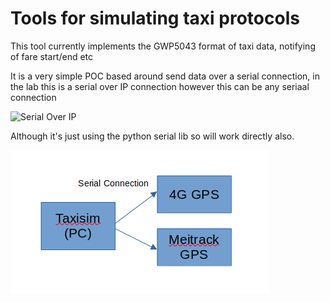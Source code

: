 # Tools for simulating taxi protocols

This tool currently implements the GWP5043 format of taxi data, notifying of fare start/end etc

It is a very simple POC based around send data over a serial connection, in the lab this is a serial over IP connection however this can be any seriaal connection

![Serial Over IP](../blob/master/misc/SerialOverIp.png?raw=true)

Although it's just using the python serial lib so will work directly also.

![Serial](https://github.com/scattym/python-tool-taxisim/blob/master/misc/Serial.png?raw=true)
